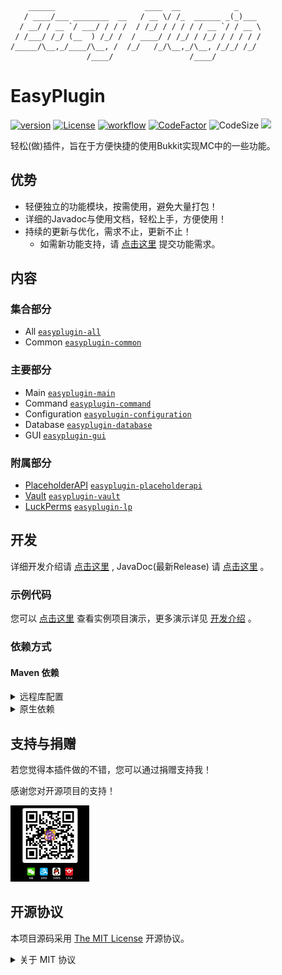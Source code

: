 ```text
    ______                    ____  __            _     
   / ____/___ ________  __   / __ \/ /_  ______ _(_)___ 
  / __/ / __ `/ ___/ / / /  / /_/ / / / / / __ `/ / __ \
 / /___/ /_/ (__  ) /_/ /  / ____/ / /_/ / /_/ / / / / /
/_____/\__,_/____/\__, /  /_/   /_/\__,_/\__, /_/_/ /_/ 
                 /____/                 /____/          
```

# EasyPlugin

[![version](https://img.shields.io/github/v/release/CarmJos/EasyPlugin)](https://github.com/CarmJos/EasyPlugin/releases)
[![License](https://img.shields.io/github/license/CarmJos/EasyPlugin)](https://opensource.org/licenses/GPL-3.0)
[![workflow](https://github.com/CarmJos/EasyPlugin/actions/workflows/maven.yml/badge.svg?branch=master)](https://github.com/CarmJos/EasyPlugin/actions/workflows/maven.yml)
[![CodeFactor](https://www.codefactor.io/repository/github/carmjos/EasyPlugin/badge)](https://www.codefactor.io/repository/github/carmjos/EasyPlugin)
![CodeSize](https://img.shields.io/github/languages/code-size/CarmJos/EasyPlugin)
![](https://visitor-badge.glitch.me/badge?page_id=EasyPlugin.readme)

轻松(做)插件，旨在于方便快捷的使用Bukkit实现MC中的一些功能。

## 优势

- 轻便独立的功能模块，按需使用，避免大量打包！
- 详细的Javadoc与使用文档，轻松上手，方便使用！
- 持续的更新与优化，需求不止，更新不止！
  - 如需新功能支持，请 [点击这里](https://github.com/CarmJos/EasyPlugin/issues/new?assignees=&labels=enhancement&template=feature_issues.md&title=) 提交功能需求。

## 内容

### 集合部分
- All [`easyplugin-all`](easyplugin-all)
- Common [`easyplugin-common`](easyplugin-common)

### 主要部分

- Main [`easyplugin-main`](easyplugin-main)
- Command [`easyplugin-command`](easyplugin-command)
- Configuration [`easyplugin-configuration`](easyplugin-configuration)
- Database [`easyplugin-database`](easyplugin-database)
- GUI [`easyplugin-gui`](easyplugin-gui)

### 附属部分
- [PlaceholderAPI](https://www.spigotmc.org/resources/6245/) [`easyplugin-placeholderapi`](easyplugin-placeholderapi)
- [Vault](https://github.com/MilkBowl/VaultAPI) [`easyplugin-vault`](easyplugin-vault)
- [LuckPerms](https://www.spigotmc.org/resources/luckperms.28140/)  [`easyplugin-lp`](easyplugin-lp)

## 开发

详细开发介绍请 [点击这里](.documentation/README.md) , JavaDoc(最新Release) 请 [点击这里](https://carmjos.github.io/EasyPlugin) 。

### 示例代码

您可以 [点击这里](https://github.com/CarmJos/UltraDepository) 查看实例项目演示，更多演示详见 [开发介绍](.documentation/README.md) 。

### 依赖方式

#### Maven 依赖

<details>
<summary>远程库配置</summary>

```xml

<project>
    <repositories>
        <repository>
            <id>EasyPlugin</id>
            <name>GitHub Packages</name>
            <url>https://maven.pkg.github.com/CarmJos/EasyPlugin</url>
        </repository>
    </repositories>
</project>
```

</details>

<details>
<summary>原生依赖</summary>

```xml

<project>
    <dependencies>
        <!--大全集版本，包含项目内所有模块-->
        <dependency>
            <groupId>cc.carm.lib</groupId>
            <artifactId>easyplugin-all</artifactId>
            <version>[LATEST RELEASE]</version>
            <scope>compile</scope>
        </dependency>

        <!--轻松插件主要接口集，包含方便的插件入口类与相关工具类。-->
        <dependency>
            <groupId>cc.carm.lib</groupId>
            <artifactId>easyplugin-main</artifactId>
            <version>[LATEST RELEASE]</version>
            <scope>compile</scope>
        </dependency>

    </dependencies>
</project>
```

</details>

## 支持与捐赠

若您觉得本插件做的不错，您可以通过捐赠支持我！

感谢您对开源项目的支持！

<img height=25% width=25% src="https://raw.githubusercontent.com/CarmJos/CarmJos/main/img/donate-code.jpg"  alt=""/>

## 开源协议

本项目源码采用 [The MIT License](https://opensource.org/licenses/MIT) 开源协议。
<details>
<summary>关于 MIT 协议</summary>

> MIT 协议可能是几大开源协议中最宽松的一个，核心条款是：
>
> 该软件及其相关文档对所有人免费，可以任意处置，包括使用，复制，修改，合并，发表，分发，再授权，或者销售。唯一的限制是，软件中必须包含上述版 权和许可提示。
>
> 这意味着：
> - 你可以自由使用，复制，修改，可以用于自己的项目。
> - 可以免费分发或用来盈利。
> - 唯一的限制是必须包含许可声明。
> 
> MIT 协议是所有开源许可中最宽松的一个，除了必须包含许可声明外，再无任何限制。
> 
> *以上文字来自 [五种开源协议GPL,LGPL,BSD,MIT,Apache](https://www.oschina.net/question/54100_9455) 。*
</details>